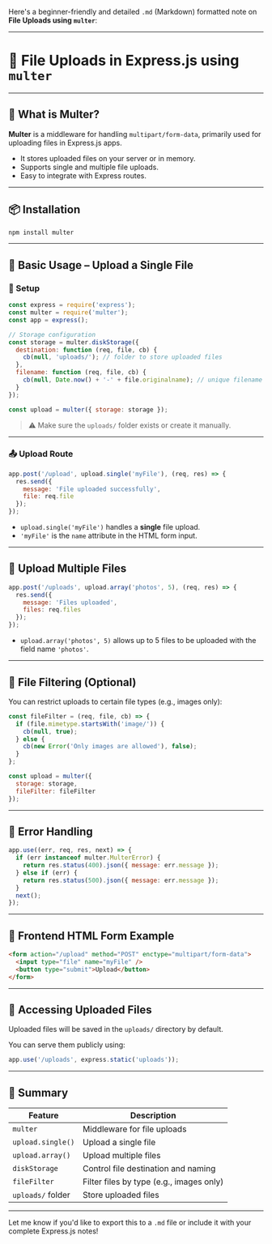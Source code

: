 Here's a beginner-friendly and detailed `.md` (Markdown) formatted note on **File Uploads using `multer`**:

---

# 📁 File Uploads in Express.js using `multer`

---

## 🧾 What is Multer?

**Multer** is a middleware for handling `multipart/form-data`, primarily used for uploading files in Express.js apps.

* It stores uploaded files on your server or in memory.
* Supports single and multiple file uploads.
* Easy to integrate with Express routes.

---

## 📦 Installation

```bash
npm install multer
```

---

## 🧪 Basic Usage – Upload a Single File

### 🔧 Setup

```js
const express = require('express');
const multer = require('multer');
const app = express();

// Storage configuration
const storage = multer.diskStorage({
  destination: function (req, file, cb) {
    cb(null, 'uploads/'); // folder to store uploaded files
  },
  filename: function (req, file, cb) {
    cb(null, Date.now() + '-' + file.originalname); // unique filename
  }
});

const upload = multer({ storage: storage });
```

> ⚠️ Make sure the `uploads/` folder exists or create it manually.

---

### 📤 Upload Route

```js
app.post('/upload', upload.single('myFile'), (req, res) => {
  res.send({
    message: 'File uploaded successfully',
    file: req.file
  });
});
```

* `upload.single('myFile')` handles a **single** file upload.
* `'myFile'` is the `name` attribute in the HTML form input.

---

## 🧪 Upload Multiple Files

```js
app.post('/uploads', upload.array('photos', 5), (req, res) => {
  res.send({
    message: 'Files uploaded',
    files: req.files
  });
});
```

* `upload.array('photos', 5)` allows up to 5 files to be uploaded with the field name `'photos'`.

---

## 🧼 File Filtering (Optional)

You can restrict uploads to certain file types (e.g., images only):

```js
const fileFilter = (req, file, cb) => {
  if (file.mimetype.startsWith('image/')) {
    cb(null, true);
  } else {
    cb(new Error('Only images are allowed'), false);
  }
};

const upload = multer({
  storage: storage,
  fileFilter: fileFilter
});
```

---

## 🛑 Error Handling

```js
app.use((err, req, res, next) => {
  if (err instanceof multer.MulterError) {
    return res.status(400).json({ message: err.message });
  } else if (err) {
    return res.status(500).json({ message: err.message });
  }
  next();
});
```

---

## 📄 Frontend HTML Form Example

```html
<form action="/upload" method="POST" enctype="multipart/form-data">
  <input type="file" name="myFile" />
  <button type="submit">Upload</button>
</form>
```

---

## 📁 Accessing Uploaded Files

Uploaded files will be saved in the `uploads/` directory by default.

You can serve them publicly using:

```js
app.use('/uploads', express.static('uploads'));
```

---

## 🧠 Summary

| Feature           | Description                              |
| ----------------- | ---------------------------------------- |
| `multer`          | Middleware for file uploads              |
| `upload.single()` | Upload a single file                     |
| `upload.array()`  | Upload multiple files                    |
| `diskStorage`     | Control file destination and naming      |
| `fileFilter`      | Filter files by type (e.g., images only) |
| `uploads/` folder | Store uploaded files                     |

---

Let me know if you'd like to export this to a `.md` file or include it with your complete Express.js notes!
